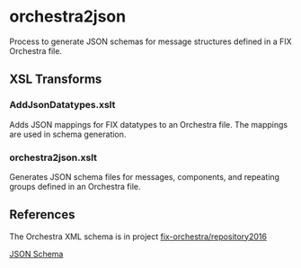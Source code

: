 # orchestra2json

Process to generate JSON schemas for message structures defined in a FIX Orchestra file.


## XSL Transforms

### AddJsonDatatypes.xslt
Adds JSON mappings for FIX datatypes to an Orchestra file. The mappings are used in schema generation.

### orchestra2json.xslt
Generates JSON schema files for messages, components, and repeating groups defined in an Orchestra file.

## References

The Orchestra XML schema is in project [fix-orchestra/repository2016](https://github.com/FIXTradingCommunity/fix-orchestra/tree/master/repository2016)

[JSON Schema](http://json-schema.org/documentation.html)
